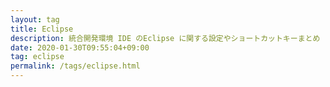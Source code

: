 ```yaml
---
layout: tag
title: Eclipse
description: 統合開発環境 IDE のEclipse に関する設定やショートカットキーまとめ
date: 2020-01-30T09:55:04+09:00
tag: eclipse
permalink: /tags/eclipse.html
---
```

